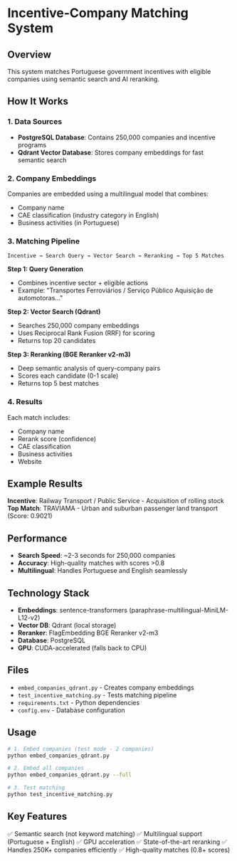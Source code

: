 # Incentive-Company Matching System

## Overview
This system matches Portuguese government incentives with eligible companies using semantic search and AI reranking.

## How It Works

### 1. Data Sources
- **PostgreSQL Database**: Contains 250,000 companies and incentive programs
- **Qdrant Vector Database**: Stores company embeddings for fast semantic search

### 2. Company Embeddings
Companies are embedded using a multilingual model that combines:
- Company name
- CAE classification (industry category in English)
- Business activities (in Portuguese)

### 3. Matching Pipeline

```
Incentive → Search Query → Vector Search → Reranking → Top 5 Matches
```

**Step 1: Query Generation**
- Combines incentive sector + eligible actions
- Example: "Transportes Ferroviários / Serviço Público Aquisição de automotoras..."

**Step 2: Vector Search (Qdrant)**
- Searches 250,000 company embeddings
- Uses Reciprocal Rank Fusion (RRF) for scoring
- Returns top 20 candidates

**Step 3: Reranking (BGE Reranker v2-m3)**
- Deep semantic analysis of query-company pairs
- Scores each candidate (0-1 scale)
- Returns top 5 best matches

### 4. Results
Each match includes:
- Company name
- Rerank score (confidence)
- CAE classification
- Business activities
- Website

## Example Results

**Incentive**: Railway Transport / Public Service - Acquisition of rolling stock
**Top Match**: TRAVIAMA - Urban and suburban passenger land transport (Score: 0.9021)

## Performance

- **Search Speed**: ~2-3 seconds for 250,000 companies
- **Accuracy**: High-quality matches with scores >0.8
- **Multilingual**: Handles Portuguese and English seamlessly

## Technology Stack

- **Embeddings**: sentence-transformers (paraphrase-multilingual-MiniLM-L12-v2)
- **Vector DB**: Qdrant (local storage)
- **Reranker**: FlagEmbedding BGE Reranker v2-m3
- **Database**: PostgreSQL
- **GPU**: CUDA-accelerated (falls back to CPU)

## Files

- `embed_companies_qdrant.py` - Creates company embeddings
- `test_incentive_matching.py` - Tests matching pipeline
- `requirements.txt` - Python dependencies
- `config.env` - Database configuration

## Usage

```bash
# 1. Embed companies (test mode - 2 companies)
python embed_companies_qdrant.py

# 2. Embed all companies
python embed_companies_qdrant.py --full

# 3. Test matching
python test_incentive_matching.py
```

## Key Features

✅ Semantic search (not keyword matching)
✅ Multilingual support (Portuguese + English)
✅ GPU acceleration
✅ State-of-the-art reranking
✅ Handles 250K+ companies efficiently
✅ High-quality matches (0.8+ scores)
